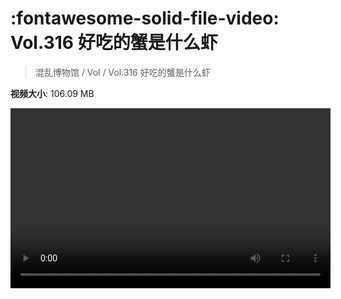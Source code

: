 # :fontawesome-solid-file-video: Vol.316 好吃的蟹是什么虾

> 混乱博物馆 / Vol / Vol.316 好吃的蟹是什么虾

**视频大小**: 106.09 MB

<video id="V-4c1fcce02419d4103a6f2e1fb79a5c0b" width="512" height="288" preload="none" playsinline webkit-playsinline></video>